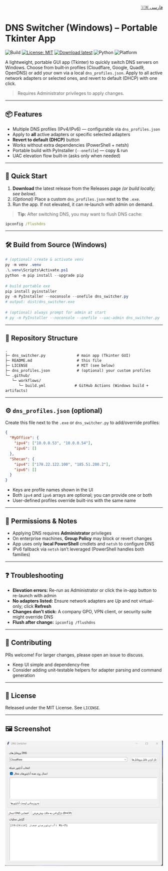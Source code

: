 <p align="right">
  <a href="README.fa.md">🇮🇷 فارسی</a>
</p>

# DNS Switcher (Windows) – Portable Tkinter App


![Build](https://github.com/pouryahm/dns-switcher/actions/workflows/build.yml/badge.svg)
[![License: MIT](https://img.shields.io/badge/License-MIT-yellow.svg)](LICENSE)
[![Download latest](https://img.shields.io/github/v/release/pouryahm/dns-switcher?display_name=tag&sort=semver)](https://github.com/pouryahm/dns-switcher/releases/latest)
![Python](https://img.shields.io/badge/Python-3.10%2B-blue)
![Platform](https://img.shields.io/badge/Platform-Windows-2ea44f)

A lightweight, portable GUI app (Tkinter) to quickly switch DNS servers on Windows. Choose from built‑in profiles (Cloudflare, Google, Quad9, OpenDNS) or add your own via a local `dns_profiles.json`. Apply to all active network adapters or selected ones, and revert to default (DHCP) with one click.

> Requires Administrator privileges to apply changes.

---

## 📦 Features
- Multiple DNS profiles (IPv4/IPv6) — configurable via `dns_profiles.json`
- Apply to **all** active adapters or specific selected adapters
- **Revert to default (DHCP)** button
- Works without extra dependencies (PowerShell + netsh)
- Portable build with PyInstaller (`--onefile`) — copy & run
- UAC elevation flow built‑in (asks only when needed)

---

## 🚀 Quick Start
1. **Download** the latest release from the Releases page *(or build locally; see below)*.
2. *(Optional)* Place a custom `dns_profiles.json` next to the `.exe`.
3. Run the app. If not elevated, it can re‑launch with admin on demand.

> **Tip:** After switching DNS, you may want to flush DNS cache:
```bat
ipconfig /flushdns
```

---

## 🛠 Build from Source (Windows)
```powershell
# (optional) create & activate venv
py -m venv .venv
.\.venv\Scripts\Activate.ps1
python -m pip install --upgrade pip

# build portable exe
pip install pyinstaller
py -m PyInstaller --noconsole --onefile dns_switcher.py
# output: dist/dns_switcher.exe

# (optional) always prompt for admin at start
# py -m PyInstaller --noconsole --onefile --uac-admin dns_switcher.py
```

---

## 📁 Repository Structure
```
.
├─ dns_switcher.py              # main app (Tkinter GUI)
├─ README.md                    # this file
├─ LICENSE                      # MIT (see below)
├─ dns_profiles.json            # (optional) your custom profiles
└─ .github/
   └─ workflows/
      └─ build.yml             # GitHub Actions (Windows build + artifacts)
```

---

## ⚙️ `dns_profiles.json` (optional)
Create this file next to the `.exe` or `dns_switcher.py` to add/override profiles:
```json
{
  "MyOffice": {
    "ipv4": ["10.0.0.53", "10.0.0.54"],
    "ipv6": []
  },
  "Shecan": {
    "ipv4": ["178.22.122.100", "185.51.200.2"],
    "ipv6": []
  }
}
```
- Keys are profile names shown in the UI
- Both `ipv4` and `ipv6` arrays are optional; you can provide one or both
- User-defined profiles override built-ins with the same name

---

## 🔐 Permissions & Notes
- Applying DNS requires **Administrator** privileges
- On enterprise machines, **Group Policy** may block or revert changes
- App uses only **local PowerShell** cmdlets and `netsh` to configure DNS
- IPv6 fallback via `netsh` isn’t leveraged (PowerShell handles both families)

---

## ❓ Troubleshooting
- **Elevation errors:** Re-run as Administrator or click the in-app button to re-launch with admin
- **No adapters listed:** Ensure network adapters are *Up* and not virtual-only; click **Refresh**
- **Changes don’t stick:** A company GPO, VPN client, or security suite might override DNS
- **Flush after change:** `ipconfig /flushdns`

---

## 🤝 Contributing
PRs welcome! For larger changes, please open an issue to discuss.

- Keep UI simple and dependency‑free
- Consider adding unit‑testable helpers for adapter parsing and command generation

---

## 📝 License
Released under the MIT License. See `LICENSE`.

---

## 🖼️ Screenshot

![DNS Switcher UI](docs/screenshot-ui.png)
